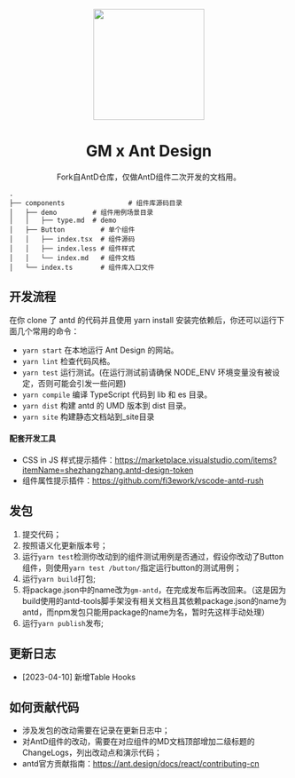 <p align="center">
  <a href="https://ant.design">
    <img width="200" src="https://gw.alipayobjects.com/zos/rmsportal/KDpgvguMpGfqaHPjicRK.svg">
  </a>
</p>

<h1 align="center">GM x Ant Design</h1>

<div align="center">

Fork自AntD仓库，仅做AntD组件二次开发的文档用。

</div>

```
.
├── components                # 组件库源码目录
│   ├── demo         # 组件用例场景目录
│   │   ├── type.md  # demo
│   ├── Button         # 单个组件
│   │   ├── index.tsx  # 组件源码
│   │   ├── index.less # 组件样式
│   │   └── index.md   # 组件文档
│   └── index.ts       # 组件库入口文件

```

## 开发流程
在你 clone 了 antd 的代码并且使用 yarn install 安装完依赖后，你还可以运行下面几个常用的命令：
- `yarn start` 在本地运行 Ant Design 的网站。
- `yarn lint` 检查代码风格。
- `yarn test` 运行测试。(在运行测试前请确保 NODE_ENV 环境变量没有被设定，否则可能会引发一些问题)
- `yarn compile` 编译 TypeScript 代码到 lib 和 es 目录。
- `yarn dist` 构建 antd 的 UMD 版本到 dist 目录。
- `yarn site` 构建静态文档站到_site目录

#### 配套开发工具
- CSS in JS 样式提示插件：https://marketplace.visualstudio.com/items?itemName=shezhangzhang.antd-design-token
- 组件属性提示插件：https://github.com/fi3ework/vscode-antd-rush

## 发包
1. 提交代码；
2. 按照语义化更新版本号；
3. 运行`yarn test`检测你改动到的组件测试用例是否通过，假设你改动了Button组件，则使用`yarn test /button/`指定运行button的测试用例；
4. 运行`yarn build`打包;
5. 将package.json中的name改为`gm-antd`，在完成发布后再改回来。（这是因为build使用的antd-tools脚手架没有相关文档且其依赖package.json的name为antd，而npm发包只能用package的name为名，暂时先这样手动处理）
5. 运行`yarn publish`发布;

## 更新日志
- [2023-04-10] 新增Table Hooks

## 如何贡献代码
- 涉及发包的改动需要在记录在更新日志中；
- 对AntD组件的改动，需要在对应组件的MD文档顶部增加二级标题的ChangeLogs，列出改动点和演示代码；
- antd官方贡献指南：https://ant.design/docs/react/contributing-cn
